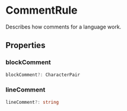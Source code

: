 # CommentRule

Describes how comments for a language work.

## Properties

### blockComment

```typescript
blockComment?: CharacterPair
```

### lineComment

```typescript
lineComment?: string
```

